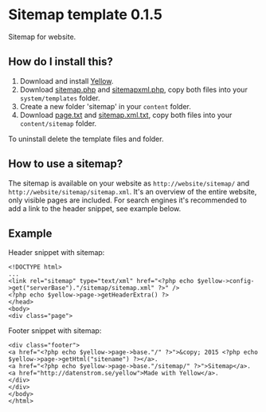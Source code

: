Sitemap template 0.1.5
======================
Sitemap for website.

How do I install this?
----------------------
1. Download and install [Yellow](https://github.com/markseu/yellowcms/).  
2. Download [sitemap.php](sitemap.php?raw=true) and [sitemapxml.php](sitemapxml.php?raw=true), copy both files into your `system/templates` folder.  
3. Create a new folder 'sitemap' in your `content` folder.
4. Download [page.txt](page.txt?raw=true) and [sitemap.xml.txt](sitemap.xml.txt?raw=true), copy both files into your `content/sitemap` folder.

To uninstall delete the template files and folder.

How to use a sitemap?
---------------------
The sitemap is available on your website as `http://website/sitemap/` and `http://website/sitemap/sitemap.xml`. It's an overview of the entire website, only visible pages are included. For search engines it's recommended to add a link to the header snippet, see example below.

Example
-------
Header snippet with sitemap:

    <!DOCTYPE html>
    ...
    <link rel="sitemap" type="text/xml" href="<?php echo $yellow->config->get("serverBase")."/sitemap/sitemap.xml" ?>" />
    <?php echo $yellow->page->getHeaderExtra() ?>
    </head>
    <body>
    <div class="page">

Footer snippet with sitemap:

    <div class="footer">
    <a href="<?php echo $yellow->page->base."/" ?>">&copy; 2015 <?php echo $yellow->page->getHtml("sitename") ?></a>.
    <a href="<?php echo $yellow->page->base."/sitemap/" ?>">Sitemap</a>. 
    <a href="http://datenstrom.se/yellow">Made with Yellow</a>.
    </div>
    </div>
    </body>
    </html>